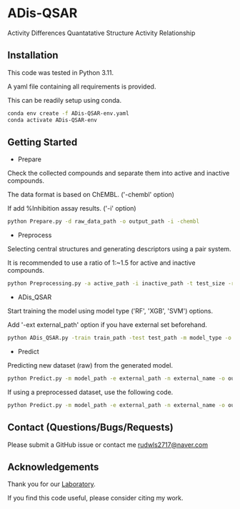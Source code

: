 # ADis-QSAR
Activity Differences Quantatative Structure Activity Relationship

## Installation
This code was tested in Python 3.11.

A yaml file containing all requirements is provided. 

This can be readily setup using conda.

```sh
conda env create -f ADis-QSAR-env.yaml
conda activate ADis-QSAR-env
```

## Getting Started
* Prepare 

Check the collected compounds and separate them into active and inactive compounds.

The data format is based on ChEMBL. ('-chembl' option)

If add %Inhibition assay results. ('-i' option)


```sh
python Prepare.py -d raw_data_path -o output_path -i -chembl
```

* Preprocess

Selecting central structures and generating descriptors using a pair system.

It is recommended to use a ratio of 1:~1.5 for active and inactive compounds.

```sh
python Preprocessing.py -a active_path -i inactive_path -t test_size -r radius_size -b number_of_bits -o output_path -core num_cores
```

* ADis_QSAR

Start training the model using model type ('RF', 'XGB', 'SVM') options. 

Add '-ext external_path' option if you have external set beforehand.

```sh
python ADis_QSAR.py -train train_path -test test_path -m model_type -o output_path -core num_cores
```

* Predict

Predicting new dataset (raw) from the generated model.

```sh
python Predict.py -m model_path -e external_path -n external_name -o output_path -core num_cores -g1 g1_path -s scaler_path -r radius_size -b number_of_bits 
```

If using a preprocessed dataset, use the following code.

```sh
python Predict.py -m model_path -e external_path -n external_name -o output_path -core num_cores -ev
```

## Contact (Questions/Bugs/Requests)
Please submit a GitHub issue or contact me [rudwls2717@naver.com](rudwls2717@naver.com)

## Acknowledgements
Thank you for our [Laboratory](https://homepage.cnu.ac.kr/cim/index.do).

If you find this code useful, please consider citing my work.
